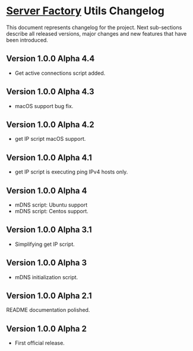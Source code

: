 # [Server Factory](https://github.com/milos85vasic/Server-Factory) Utils Changelog

This document represents changelog for the project. Next sub-sections describe all released versions, major changes and
new features that have been introduced.

## Version 1.0.0 Alpha 4.4

- Get active connections script added.

## Version 1.0.0 Alpha 4.3

- macOS support bug fix.

## Version 1.0.0 Alpha 4.2

- get IP script macOS support.

## Version 1.0.0 Alpha 4.1

- get IP script is executing ping IPv4 hosts only.

## Version 1.0.0 Alpha 4

- mDNS script: Ubuntu support
- mDNS script: Centos support.

## Version 1.0.0 Alpha 3.1

- Simplifying get IP script.

## Version 1.0.0 Alpha 3

- mDNS initialization script.

## Version 1.0.0 Alpha 2.1

README documentation polished.

## Version 1.0.0 Alpha 2

- First official release.
